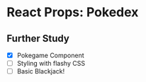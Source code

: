 React Props: Pokedex
====================

## Further Study

- [x] Pokegame Component
- [ ] Styling with flashy CSS
- [ ] Basic Blackjack!
